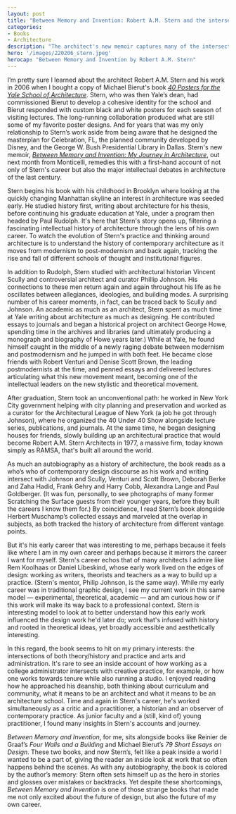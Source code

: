 ```yaml
---
layout: post
title: "Between Memory and Invention: Robert A.M. Stern and the intersection of history and practice"
categories:
- Books
- Architecture
description: "The architect's new memoir captures many of the intersections that animate my work."
hero: '/images/220206_stern.jpeg'
herocap: "Between Memory and Invention by Robert A.M. Stern"
---
```


I’m pretty sure I learned about the architect Robert A.M. Stern and his work in 2006 when I bought a copy of Michael Bierut's book [*40 Posters for the Yale School of Architecture*](https://amzn.to/3GqmDFX). Stern, who was then Yale’s dean, had commissioned Bierut to develop a cohesive identity for the school and Bierut responded with custom black and white posters for each season of visiting lectures. The long-running collaboration produced what are still some of my favorite poster designs. And for years that was my only relationship to Stern’s work aside from being aware that he designed the masterplan for Celebration, FL, the planned community developed by Disney, and the George W. Bush Presidential Library in Dallas. Stern's new memoir, [*Between Memory and Invention: My Journey in Architecture*](https://amzn.to/3J4HVuH), out next month from Monticelli, remedies this with a first-hand account of not only of Stern's career but also the major intellectual debates in architecture of the last century.

Stern begins his book with his childhood in Brooklyn where looking at the quickly changing Manhattan skyline an interest in architecture was seeded early. He studied history first, writing about architecture for his thesis, before continuing his graduate education at Yale, under a program then headed by Paul Rudolph. It's here that Stern's story opens up, filtering a fascinating intellectual history of architecture through the lens of his own career. To watch the evolution of Stern's practice and thinking around architecture is to understand the history of contemporary architecture as it moves from modernism to post-modernism and back again, tracking the rise and fall of different schools of thought and institutional figures.

In addition to Rudolph, Stern studied with architectural historian Vincent Scully and controversial architect and curator Phillip Johnson. His connections to these men return again and again throughout his life as he oscillates between allegiances, ideologies, and building modes. A surprising number of his career moments, in fact, can be traced back to Scully and Johnson. An academic as much as an architect, Stern spent as much time at Yale writing about architecture as much as designing. He contributed essays to journals and began a historical project on architect George Howe, spending time in the archives and libraries (and ultimately producing a monograph and biography of Howe years later.) While at Yale, he found himself caught in the middle of a newly raging debate between modernism and postmodernism and he jumped in with both feet. He became close friends with  Robert Venturi and Denise Scott Brown, the leading postmodernists at the time, and penned essays and delivered lectures articulating what this new movement meant, becoming one of the intellectual leaders on the new stylistic and theoretical movement.

After graduation, Stern took an unconventional path: he worked in New York City government helping with city planning and preservation and worked as a curator for the Architectural League of New York (a job he got through Johnson), where he organized the 40 Under 40 Show alongside lecture series, publications, and journals. At the same time, he began designing houses for friends, slowly building up an architectural practice that would become Robert A.M. Stern Architects in 1977, a massive firm, today known simply as RAMSA, that's built all around the world.

As much an autobiography as a history of architecture, the book reads as a who’s who of contemporary design discourse as his work and writing intersect with Johnson and Scully, Venturi and Scott Brown, Deborah Berke and Zaha Hadid, Frank Gehry and Harry Cobb, Alexandra Lange and Paul Goldberger. (It was fun, personally, to see photographs of many former Scratching the Surface guests from their younger years, before they built the careers I know them for.) By coincidence, I read Stern’s book alongside Herbert Muschamp’s collected essays and marveled at the overlap in subjects, as both tracked the history of architecture from different vantage points.

But it's his early career that was interesting to me, perhaps because it feels like where I am in my own career and perhaps because it mirrors the career I want for myself. Stern's career echos that of many architects I admire like Rem Koolhaas or Daniel Libeskind, whose early work lived on the edges of design: working as writers, theorists and teachers as a way to build up a practice. (Stern's mentor, Philip Johnson, is the same way). While my early career was in traditional graphic design, I see my current work in this same model — experimental, theoretical, academic — and am curious how or if this work will make its way back to a professional context. Stern is interesting model to look at to better understand how this early work influenced the design work he'd later do; work that's infused with history and rooted in theoretical ideas, yet broadly accessible and aesthetically interesting.

In this regard, the book seems to hit on my primary interests: the intersections of both theory/history and practice and arts and administration. It's rare to see an inside account of how working as a college administrator intersects with creative practice, for example, or how one works towards tenure while also running a studio. I enjoyed reading how he approached his deanship, both thinking about curriculum and community, what it means to be an architect and what it means to be an architecture school. Time and again in Stern's career, he's worked simultaneously as a critic and a practitioner, a historian and an observer of contemporary practice. As junior faculty and a (still, kind of) young practitioner, I found many insights in Stern's accounts and journey.

*Between Memory and Invention*, for me, sits alongside books like Reinier de Graaf’s *Four Walls and a Building* and Michael Bierut’s *79 Short Essays on Design*. These two books, and now Stern’s, felt like a peak inside a world I wanted to be a part of, giving the reader an inside look at work that so often happens behind the scenes. As with any autobiography, the book is colored by the author’s memory: Stern often sets himself up as the hero in stories and glosses over mistakes or backtracks. Yet despite these shortcomings, *Between Memory and Invention* is one of those strange books that made me not only excited about the future of design, but also the future of my own career.
